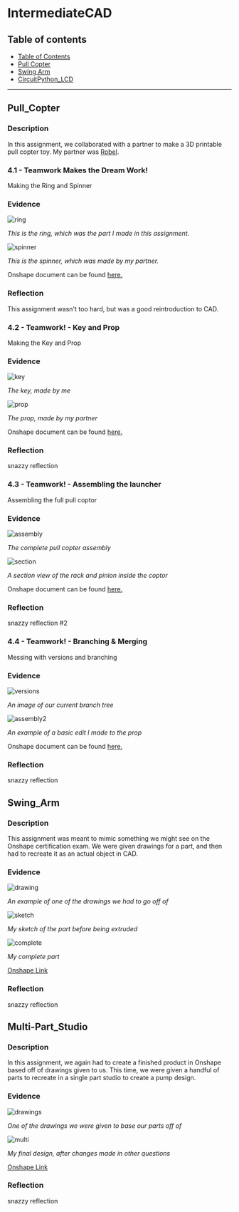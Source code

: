 # IntermediateCAD

## Table of contents
* [Table of Contents](#TableOfContents)
* [Pull Copter](#Pull_Copter)
* [Swing Arm](#Swing_Arm)
* [CircuitPython_LCD](#CircuitPython_LCD)
---

## Pull_Copter

### Description

In this assignment, we collaborated with a partner to make a 3D printable pull copter toy. My partner was [Robel](https://github.com/rgabramedhin93).

### 4.1 - Teamwork Makes the Dream Work!

Making the Ring and Spinner

### Evidence

![ring](https://user-images.githubusercontent.com/113116262/197537649-64cd9b53-7cf0-40b7-a87b-f5ee7c65b5d6.png)

_This is the ring, which was the part I made in this assignment._

![spinner](https://user-images.githubusercontent.com/113116262/197538697-a5a56f5d-3959-4f68-be22-647d0c09b202.png)

_This is the spinner, which was made by my partner._

Onshape document can be found [here.](https://cvilleschools.onshape.com/documents/b233d027f0fb88a6fc82f915/w/4caae7ee1e36a28405ab2992/e/5689ef7789d7554da93774cc)

### Reflection

This assignment wasn't too hard, but was a good reintroduction to CAD. 

### 4.2 - Teamwork! - Key and Prop

Making the Key and Prop

### Evidence

![key](https://user-images.githubusercontent.com/113116262/197785126-db7132e5-86be-4058-a390-f36b53428d69.png)

_The key, made by me_

![prop](https://user-images.githubusercontent.com/113116262/197785397-2368c04b-c2ba-417e-a704-83b48b9516be.png)

_The prop, made by my partner_

Onshape document can be found [here.](https://cvilleschools.onshape.com/documents/b233d027f0fb88a6fc82f915/w/4caae7ee1e36a28405ab2992/e/5689ef7789d7554da93774cc)

### Reflection

snazzy reflection

### 4.3 - Teamwork! - Assembling the launcher

Assembling the full pull coptor

### Evidence

![assembly](https://user-images.githubusercontent.com/113116262/197787058-6849675c-019e-4a8f-a055-a94f75bb4637.png)

_The complete pull copter assembly_

![section](https://user-images.githubusercontent.com/113116262/197787687-43513e18-92a1-416c-a079-26b9b40b06e0.png)

_A section view of the rack and pinion inside the coptor_

Onshape document can be found [here.](https://cvilleschools.onshape.com/documents/b233d027f0fb88a6fc82f915/w/4caae7ee1e36a28405ab2992/e/5689ef7789d7554da93774cc)

### Reflection

snazzy reflection #2

### 4.4 - Teamwork! - Branching & Merging

Messing with versions and branching

### Evidence

![versions](https://user-images.githubusercontent.com/113116262/197792226-c80c37e4-8467-446f-944e-9567ab2f2a0f.png)

_An image of our current branch tree_

![assembly2](https://user-images.githubusercontent.com/113116262/197792384-1b5e1d9c-5c77-459c-a4cc-4954b53cdff0.png)

_An example of a basic edit I made to the prop_

Onshape document can be found [here.](https://cvilleschools.onshape.com/documents/b233d027f0fb88a6fc82f915/w/4caae7ee1e36a28405ab2992/e/5689ef7789d7554da93774cc)

### Reflection

snazzy reflection

## Swing_Arm

### Description

This assignment was meant to mimic something we might see on the Onshape certification exam. We were given drawings for a part, and then had to recreate it as an actual object in CAD.

### Evidence

![drawing](https://user-images.githubusercontent.com/113116262/197795360-161a5487-760e-4add-bcfd-b456b6ea99f4.png)

_An example of one of the drawings we had to go off of_

![sketch](https://user-images.githubusercontent.com/113116262/197795688-9df9ed0b-b17b-40a5-902c-501d026192b7.png)

_My sketch of the part before being extruded_

![complete](https://user-images.githubusercontent.com/113116262/197795869-85b8853b-e632-439b-9598-eb369c513455.png)

_My complete part_

[Onshape Link](https://cvilleschools.onshape.com/documents/15f3b964741c21a1cc2d59f9/w/6c6390a70b9cb4c96be5052b/e/238db51dea54aa8f7ad56856?renderMode=0&uiState=6357ee0d13030e19f9cf1e82)

### Reflection

snazzy reflection

## Multi-Part_Studio

### Description

In this assignment, we again had to create a finished product in Onshape based off of drawings given to us. This time, we were given a handful of parts to recreate in a single part studio to create a pump design.

### Evidence

![drawings](https://user-images.githubusercontent.com/113116262/197799034-96843209-c3fd-4fbd-b842-bca6928c748c.png)

_One of the drawings we were given to base our parts off of_

![multi](https://user-images.githubusercontent.com/113116262/197799162-cba24060-0bc0-41a9-8f7d-4aede9a43df9.png)

_My final design, after changes made in other questions_

[Onshape Link](https://cvilleschools.onshape.com/documents/6fa4d67660248872b65cd0b0/w/586b1ff733628690f7928814/e/3763e4dbd9515a22eb136a3e)

### Reflection

snazzy reflection
